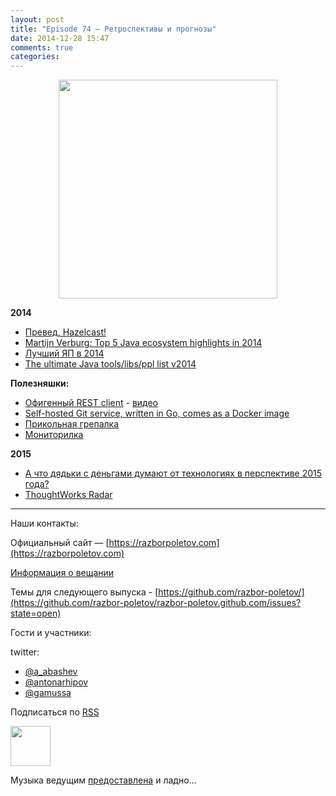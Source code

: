 ```yaml
---
layout: post
title: "Episode 74 — Ретроспективы и прогнозы"
date: 2014-12-28 15:47
comments: true
categories: 
---
```


<div class="separator" style="clear: both; text-align: center;">
<a href="https://razborpoletov.com/images/razbor_74_text.jpg" imageanchor="1" style="margin-left: 1em; margin-right: 1em;"><img border="0" height="350" src="https://razborpoletov.com/images/razbor_74_text.jpg" width="350" /></a>
</div>

__2014__

* [Превед, Hazelcast!](http://next.javaheadbrain.com/posts/2014/12/13/goodbye-farata-hello-hazelcast.html)
* [Martijn Verburg: Top 5 Java ecosystem highlights in 2014](http://www.javaadvent.com/2014/12/the-java-ecosystem-my-top-5-highlights.html)
* [Лучший ЯП в 2014](http://jaxenter.com/best-programming-language-2014-113110.html)
* [The ultimate Java tools/libs/ppl list v2014](http://www.marcobehler.com/2014/12/27/marco-behlers-2014-ultimate-java-developer-library-tool-people-list/)

__Полезняшки:__

* [Офигенный REST client]( https://luckymarmot.com/paw) - [видео](https://www.youtube.com/watch?v=zbeMDM-zDNI)
* [Self-hosted Git service, written in Go, comes as a Docker image](http://gogs.io/)
* [Прикольная грепалка](http://beyondgrep.com/)
* [Мониторилка](https://code.google.com/p/psi-probe/)


**2015**

* [А что дядьки с деньгами думают от технологиях в перспективе 2015 года?](http://www.businessinsider.com/enterprise-tech-predictions-for-2015-by-vcs-2014-12?op=1)
* [ThoughtWorks Radar](http://www.thoughtworks.com/radar)

---

Наши контакты:

Официальный сайт — [https://razborpoletov.com](https://razborpoletov.com)

[Информация о вещании](https://razborpoletov.com/broadcast.html)

Темы для следующего выпуска - [https://github.com/razbor-poletov/](https://github.com/razbor-poletov/razbor-poletov.github.com/issues?state=open)

Гости и участники:

twitter: 

 * [@a_abashev](https://twitter.com/#!/a_abashev)
 * [@antonarhipov](https://twitter.com/#!/antonarhipov)
 * [@gamussa](https://twitter.com/#!/gamussa)
 
<!-- player goes here-->

<audio preload="none">
   <source src="http://traffic.libsyn.com/razborpoletov/razbor_74.mp3" type="audio/mp3" />
   Your browser does not support the audio tag.
</audio>

Подписаться по [RSS](http://feeds.feedburner.com/razbor-podcast)

<!-- episode file link goes here-->
<a href="http://traffic.libsyn.com/razborpoletov/razbor_74.mp3" imageanchor="1" style="clear: left; margin-bottom: 1em; margin-left: auto; margin-right: 2em;"><img border="0" height="64" src="http://2.bp.blogspot.com/-qkfh8Q--dks/T0gixAMzuII/AAAAAAAAHD0/O5LbF3vvBNQ/s200/1330127522_mp3.png" width="64" /></a>

Музыка ведущим [предоставлена](http://www.audiobank.fm/single-music/27/111/More-And-Less/) и ладно...
